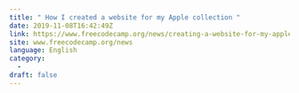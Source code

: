 ```yaml
---
title: " How I created a website for my Apple collection "
date: 2019-11-08T16:42:49Z
link: https://www.freecodecamp.org/news/creating-a-website-for-my-apple-collection/?utm_medium=RSS&utm_source=news.12bit.vn
site: www.freecodecamp.org/news
language: English
category:
  -   
draft: false
---
```

